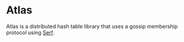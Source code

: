 Atlas
=====

Atlas is a distributed hash table library that uses a gossip membership protocol using [Serf](http://www.serfdom.io).
